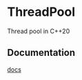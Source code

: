 # ThreadPool
Thread pool in C++20

## Documentation
[docs](https://lazypanda07.github.io/ThreadPool/)
